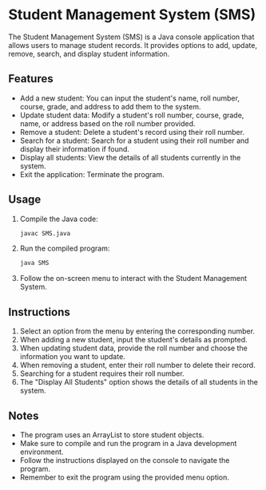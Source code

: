 

# Student Management System (SMS)

The Student Management System (SMS) is a Java console application that allows users to manage student records. It provides options to add, update, remove, search, and display student information.

## Features

- Add a new student: You can input the student's name, roll number, course, grade, and address to add them to the system.
- Update student data: Modify a student's roll number, course, grade, name, or address based on the roll number provided.
- Remove a student: Delete a student's record using their roll number.
- Search for a student: Search for a student using their roll number and display their information if found.
- Display all students: View the details of all students currently in the system.
- Exit the application: Terminate the program.

## Usage

1. Compile the Java code:
   ```bash
   javac SMS.java
   ```

2. Run the compiled program:
   ```bash
   java SMS
   ```

3. Follow the on-screen menu to interact with the Student Management System.

## Instructions

1. Select an option from the menu by entering the corresponding number.
2. When adding a new student, input the student's details as prompted.
3. When updating student data, provide the roll number and choose the information you want to update.
4. When removing a student, enter their roll number to delete their record.
5. Searching for a student requires their roll number.
6. The "Display All Students" option shows the details of all students in the system.

## Notes

- The program uses an ArrayList to store student objects.
- Make sure to compile and run the program in a Java development environment.
- Follow the instructions displayed on the console to navigate the program.
- Remember to exit the program using the provided menu option.
